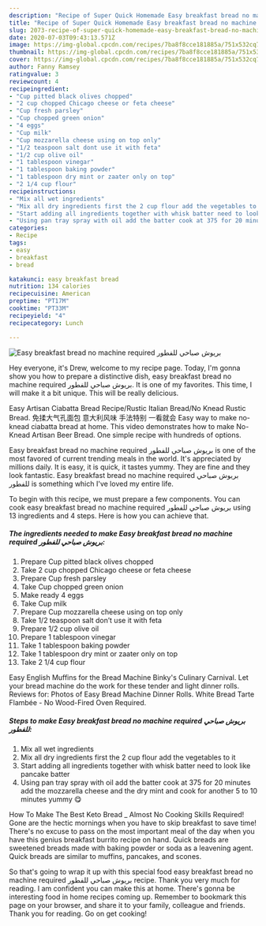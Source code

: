 ```yaml
---
description: "Recipe of Super Quick Homemade Easy breakfast bread no machine required بريوش صباحي للفطور"
title: "Recipe of Super Quick Homemade Easy breakfast bread no machine required بريوش صباحي للفطور"
slug: 2073-recipe-of-super-quick-homemade-easy-breakfast-bread-no-machine-required
date: 2020-07-03T09:43:13.571Z
image: https://img-global.cpcdn.com/recipes/7ba8f8cce181885a/751x532cq70/easy-breakfast-bread-no-machine-required-بريوش-صباحي-للفطور-recipe-main-photo.jpg
thumbnail: https://img-global.cpcdn.com/recipes/7ba8f8cce181885a/751x532cq70/easy-breakfast-bread-no-machine-required-بريوش-صباحي-للفطور-recipe-main-photo.jpg
cover: https://img-global.cpcdn.com/recipes/7ba8f8cce181885a/751x532cq70/easy-breakfast-bread-no-machine-required-بريوش-صباحي-للفطور-recipe-main-photo.jpg
author: Fanny Ramsey
ratingvalue: 3
reviewcount: 4
recipeingredient:
- "Cup pitted black olives chopped"
- "2 cup chopped Chicago cheese or feta cheese"
- "Cup fresh parsley"
- "Cup chopped green onion"
- "4 eggs"
- "Cup milk"
- "Cup mozzarella cheese using on top only"
- "1/2 teaspoon salt dont use it with feta"
- "1/2 cup olive oil"
- "1 tablespoon vinegar"
- "1 tablespoon baking powder"
- "1 tablespoon dry mint or zaater only on top"
- "2 1/4 cup flour"
recipeinstructions:
- "Mix all wet ingredients"
- "Mix all dry ingredients first the 2 cup flour add the vegetables to it"
- "Start adding all ingredients together with whisk batter need to look like pancake batter"
- "Using pan tray spray with oil add the batter cook at 375 for 20 minutes add the mozzarella cheese and the dry mint and cook for another 5 to 10 minutes yummy 😋"
categories:
- Recipe
tags:
- easy
- breakfast
- bread

katakunci: easy breakfast bread 
nutrition: 134 calories
recipecuisine: American
preptime: "PT17M"
cooktime: "PT33M"
recipeyield: "4"
recipecategory: Lunch

---
```



![Easy breakfast bread no machine required بريوش صباحي للفطور](https://img-global.cpcdn.com/recipes/7ba8f8cce181885a/751x532cq70/easy-breakfast-bread-no-machine-required-بريوش-صباحي-للفطور-recipe-main-photo.jpg)

Hey everyone, it's Drew, welcome to my recipe page. Today, I'm gonna show you how to prepare a distinctive dish, easy breakfast bread no machine required بريوش صباحي للفطور. It is one of my favorites. This time, I will make it a bit unique. This will be really delicious.

Easy Artisan Ciabatta Bread Recipe/Rustic Italian Bread/No Knead Rustic Bread. 免揉大气孔面包 意大利风味 手法特别 一看就会 Easy way to make no-knead ciabatta bread at home. This video demonstrates how to make No-Knead Artisan Beer Bread. One simple recipe with hundreds of options.

Easy breakfast bread no machine required بريوش صباحي للفطور is one of the most favored of current trending meals in the world. It's appreciated by millions daily. It is easy, it is quick, it tastes yummy. They are fine and they look fantastic. Easy breakfast bread no machine required بريوش صباحي للفطور is something which I've loved my entire life.


To begin with this recipe, we must prepare a few components. You can cook easy breakfast bread no machine required بريوش صباحي للفطور using 13 ingredients and 4 steps. Here is how you can achieve that.

<!--inarticleads1-->

##### The ingredients needed to make Easy breakfast bread no machine required بريوش صباحي للفطور:

1. Prepare Cup pitted black olives chopped
1. Take 2 cup chopped Chicago cheese or feta cheese
1. Prepare Cup fresh parsley
1. Take Cup chopped green onion
1. Make ready 4 eggs
1. Take Cup milk
1. Prepare Cup mozzarella cheese using on top only
1. Take 1/2 teaspoon salt don’t use it with feta
1. Prepare 1/2 cup olive oil
1. Prepare 1 tablespoon vinegar
1. Take 1 tablespoon baking powder
1. Take 1 tablespoon dry mint or zaater only on top
1. Take 2 1/4 cup flour


Easy English Muffins for the Bread Machine Binky&#39;s Culinary Carnival. Let your bread machine do the work for these tender and light dinner rolls. Reviews for: Photos of Easy Bread Machine Dinner Rolls. White Bread Tarte Flambée - No Wood-Fired Oven Required. 

<!--inarticleads2-->

##### Steps to make Easy breakfast bread no machine required بريوش صباحي للفطور:

1. Mix all wet ingredients
1. Mix all dry ingredients first the 2 cup flour add the vegetables to it
1. Start adding all ingredients together with whisk batter need to look like pancake batter
1. Using pan tray spray with oil add the batter cook at 375 for 20 minutes add the mozzarella cheese and the dry mint and cook for another 5 to 10 minutes yummy 😋


How To Make The Best Keto Bread _ Almost No Cooking Skills Required! Gone are the hectic mornings when you have to skip breakfast to save time! There&#39;s no excuse to pass on the most important meal of the day when you have this genius breakfast burrito recipe on hand. Quick breads are sweetened breads made with baking powder or soda as a leavening agent. Quick breads are similar to muffins, pancakes, and scones. 

So that's going to wrap it up with this special food easy breakfast bread no machine required بريوش صباحي للفطور recipe. Thank you very much for reading. I am confident you can make this at home. There's gonna be interesting food in home recipes coming up. Remember to bookmark this page on your browser, and share it to your family, colleague and friends. Thank you for reading. Go on get cooking!
